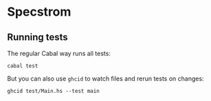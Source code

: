 # Specstrom

## Running tests

The regular Cabal way runs all tests:

```
cabal test
```

But you can also use `ghcid` to watch files and rerun tests on changes:

```
ghcid test/Main.hs --test main
```